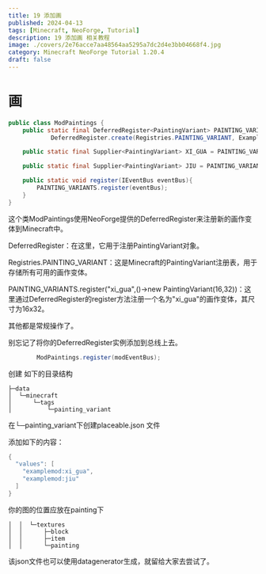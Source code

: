 ```yaml
---
title: 19 添加画
published: 2024-04-13
tags: [Minecraft, NeoForge, Tutorial]
description: 19 添加画 相关教程
image: ./covers/2e76acce7aa48564aa5295a7dc2d4e3bb04668f4.jpg
category: Minecraft NeoForge Tutorial 1.20.4
draft: false
---
```

# 画

```java
public class ModPaintings {
    public static final DeferredRegister<PaintingVariant> PAINTING_VARIANTS =
            DeferredRegister.create(Registries.PAINTING_VARIANT, ExampleMod.MODID);

    public static final Supplier<PaintingVariant> XI_GUA = PAINTING_VARIANTS.register("xi_gua",()->new PaintingVariant(16,32));

    public static final Supplier<PaintingVariant> JIU = PAINTING_VARIANTS.register("jiu",()->new PaintingVariant(16,16));

    public static void register(IEventBus eventBus){
        PAINTING_VARIANTS.register(eventBus);
    }
}
```
这个类ModPaintings使用NeoForge提供的DeferredRegister来注册新的画作变体到Minecraft中。

DeferredRegister<PaintingVariant>：在这里，它用于注册PaintingVariant对象。

Registries.PAINTING_VARIANT：这是Minecraft的PaintingVariant注册表，用于存储所有可用的画作变体。

PAINTING_VARIANTS.register("xi_gua",()->new PaintingVariant(16,32))：这里通过DeferredRegister的register方法注册一个名为"xi_gua"的画作变体，其尺寸为16x32。

其他都是常规操作了。

别忘记了将你的DeferredRegister实例添加到总线上去。

```java
        ModPaintings.register(modEventBus);
```

创建 如下的目录结构

```
├─data
│  └─minecraft
│      └─tags
│          └─painting_variant

```

在└─painting_variant下创建placeable.json 文件

添加如下的内容：

```java
{
  "values": [
    "examplemod:xi_gua",
    "examplemod:jiu"
  ]
}
```

你的图的位置应放在painting下

```
│  │  └─textures
│  │      ├─block
│  │      ├─item
│  │      └─painting

```

该json文件也可以使用datagenerator生成，就留给大家去尝试了。
